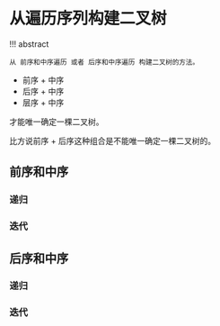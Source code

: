 # 从遍历序列构建二叉树

!!! abstract

    从 前序和中序遍历 或者 后序和中序遍历 构建二叉树的方法。

- 前序 + 中序
- 后序 + 中序
- 层序 + 中序

才能唯一确定一棵二叉树。

比方说前序 + 后序这种组合是不能唯一确定一棵二叉树的。

## 前序和中序

### 递归

### 迭代

## 后序和中序

### 递归

### 迭代
